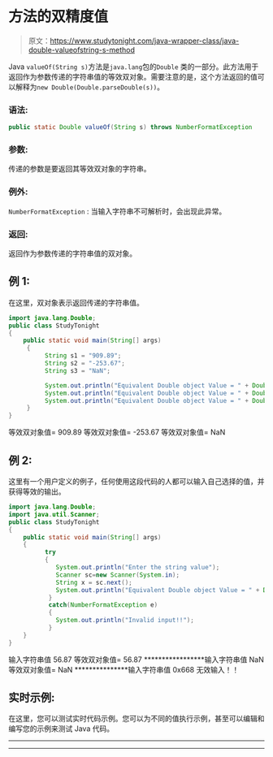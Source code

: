 # 方法的双精度值

> 原文：<https://www.studytonight.com/java-wrapper-class/java-double-valueofstring-s-method>

Java `valueOf(String s)`方法是`java.lang`包的``Double`` 类的一部分。此方法用于返回作为参数传递的字符串值的等效双对象。需要注意的是，这个方法返回的值可以解释为`new Double(Double.parseDouble(s))`。

### 语法:

```java
public static Double valueOf(String s) throws NumberFormatException
```

### 参数:

传递的参数是要返回其等效双对象的字符串。

### 例外:

`NumberFormatException` : 当输入字符串不可解析时，会出现此异常。

### 返回:

返回作为参数传递的字符串值的双对象。

## 例 1:

在这里，双对象表示返回传递的字符串值。

```java
import java.lang.Double;
public class StudyTonight 
{    
    public static void main(String[] args)
     {  
          String s1 = "909.89";
          String s2 = "-253.67";
          String s3 = "NaN";          

          System.out.println("Equivalent Double object Value = " + Double.valueOf(s1));//returns a Double object representing the String specified 
          System.out.println("Equivalent Double object Value = " + Double.valueOf(s2));   
          System.out.println("Equivalent Double object Value = " + Double.valueOf(s3));             
     }  
} 
```

等效双对象值= 909.89
等效双对象值= -253.67
等效双对象值= NaN

## 例 2:

这里有一个用户定义的例子，任何使用这段代码的人都可以输入自己选择的值，并获得等效的输出。

```java
import java.lang.Double;
import java.util.Scanner;
public class StudyTonight 
{    
    public static void main(String[] args)
    {    
          try
          {
             System.out.println("Enter the string value");
             Scanner sc=new Scanner(System.in);
             String x = sc.next();
             System.out.println("Equivalent Double object Value = " + Double.valueOf(x));//returns a Double object representing the string specified 
           }
           catch(NumberFormatException e)
           {
             System.out.println("Invalid input!!");
           }                  
    }  
} 
```

输入字符串值
56.87
等效双对象值= 56.87
*****************输入字符串值
NaN
等效双对象值= NaN
***************输入字符串值
0x668
无效输入！！

## 实时示例:

在这里，您可以测试实时代码示例。您可以为不同的值执行示例，甚至可以编辑和编写您的示例来测试 Java 代码。

* * *

* * *